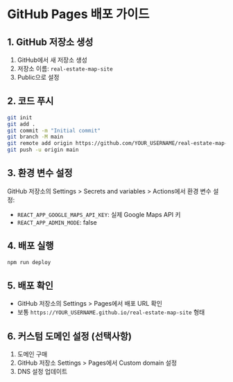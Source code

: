 # GitHub Pages 배포 가이드

## 1. GitHub 저장소 생성

1. GitHub에서 새 저장소 생성
2. 저장소 이름: `real-estate-map-site`
3. Public으로 설정

## 2. 코드 푸시

```bash
git init
git add .
git commit -m "Initial commit"
git branch -M main
git remote add origin https://github.com/YOUR_USERNAME/real-estate-map-site.git
git push -u origin main
```

## 3. 환경 변수 설정

GitHub 저장소의 Settings > Secrets and variables > Actions에서 환경 변수 설정:

- `REACT_APP_GOOGLE_MAPS_API_KEY`: 실제 Google Maps API 키
- `REACT_APP_ADMIN_MODE`: false

## 4. 배포 실행

```bash
npm run deploy
```

## 5. 배포 확인

- GitHub 저장소의 Settings > Pages에서 배포 URL 확인
- 보통 `https://YOUR_USERNAME.github.io/real-estate-map-site` 형태

## 6. 커스텀 도메인 설정 (선택사항)

1. 도메인 구매
2. GitHub 저장소 Settings > Pages에서 Custom domain 설정
3. DNS 설정 업데이트 